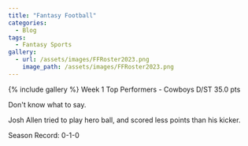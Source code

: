 ```yaml
---
title: "Fantasy Football"
categories:
  - Blog
tags:
  - Fantasy Sports
gallery:
  - url: /assets/images/FFRoster2023.png
    image_path: /assets/images/FFRoster2023.png
---
```

{% include gallery %}
Week 1 Top Performers - Cowboys D/ST 35.0 pts

Don't know what to say. 

Josh Allen tried to play hero ball, and scored less points than his kicker.

Season Record: 0-1-0

